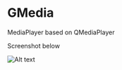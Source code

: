 # GMedia
MediaPlayer based on QMediaPlayer

Screenshot below

![Alt text](http://ipic.su/img/img7/fs/GMedia.1474032277.jpg "GMEdia")
